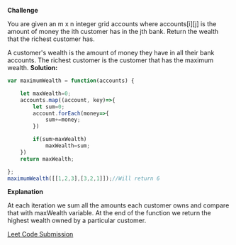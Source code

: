 **Challenge**

You are given an m x n integer grid accounts where accounts[i][j] is the amount of money the i​​​​​​​​​​​th​​​​ customer has in the j​​​​​​​​​​​th​​​​ bank. Return the wealth that the richest customer has.

A customer's wealth is the amount of money they have in all their bank accounts. The richest customer is the customer that has the maximum wealth.
**Solution:**

```js
var maximumWealth = function(accounts) {

    let maxWealth=0;
    accounts.map((account, key)=>{
        let sum=0;
        account.forEach(money=>{
            sum+=money;
        })

        if(sum>maxWealth)
            maxWealth=sum;
    })
    return maxWealth;

};
maximumWealth([[1,2,3],[3,2,1]]);//Will return 6
```

**Explanation**

At each iteration we sum all the amounts each customer owns and compare that with maxWealth variable. At the end of the function we return the highest wealth owned by a particular customer.

[Leet Code Submission](https://leetcode.com/problems/richest-customer-wealth/submissions/974793773/)